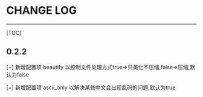 # CHANGE LOG

---

[TOC]

## 0.2.2
[+] 新增配置项 beautify 以控制文件处理方式true=>只美化不压缩,false=>压缩,默认为false

[+] 新增配置项 ascii_only 以解决某些中文会出现乱码的问题,默认为true




